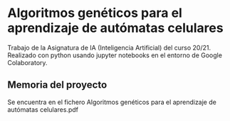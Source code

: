 # Algoritmos genéticos para el aprendizaje de autómatas celulares
Trabajo de la Asignatura de IA (Inteligencia Artificial) del curso 20/21. Realizado con python usando jupyter notebooks en el entorno de Google Colaboratory. 
## Memoria del proyecto
Se encuentra en el fichero Algoritmos genéticos para el aprendizaje de autómatas celulares.pdf
